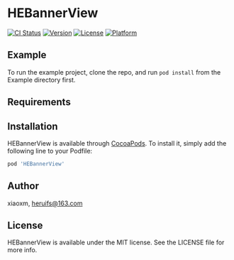 # HEBannerView

[![CI Status](https://img.shields.io/travis/xiaoxm/HEBannerView.svg?style=flat)](https://travis-ci.org/xiaoxm/HEBannerView)
[![Version](https://img.shields.io/cocoapods/v/HEBannerView.svg?style=flat)](https://cocoapods.org/pods/HEBannerView)
[![License](https://img.shields.io/cocoapods/l/HEBannerView.svg?style=flat)](https://cocoapods.org/pods/HEBannerView)
[![Platform](https://img.shields.io/cocoapods/p/HEBannerView.svg?style=flat)](https://cocoapods.org/pods/HEBannerView)

## Example

To run the example project, clone the repo, and run `pod install` from the Example directory first.

## Requirements

## Installation

HEBannerView is available through [CocoaPods](https://cocoapods.org). To install
it, simply add the following line to your Podfile:

```ruby
pod 'HEBannerView'
```

## Author

xiaoxm, heruifs@163.com

## License

HEBannerView is available under the MIT license. See the LICENSE file for more info.
